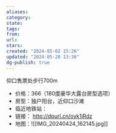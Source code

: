 ```yaml
---
aliases: 
category: 
state: 
tags: 
from: 
url: 
stars: 
created: "2024-05-02 15:26"
updated: "2024-05-28 13:36"
dg-publish: true
---
```

仰口售票处步行700m
- 价格：366（180度豪华大露台房型选项）
- 房型：独户阳台，近仰口沙滩
- 临近地铁站：
- 链接： http://dpurl.cn/oyk1jRdz
- 地图：![[IMG_20240424_162145.jpg]]
